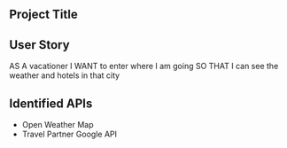<!-- Project Title and Description -->
## Project Title

<!-- User Story -->
## User Story
AS A vacationer
I WANT to enter where I am going
SO THAT I can see the weather and hotels in that city

<!-- Identified APIs -->
## Identified APIs
* Open Weather Map
* Travel Partner Google API

<!-- Issues and Assignments -->